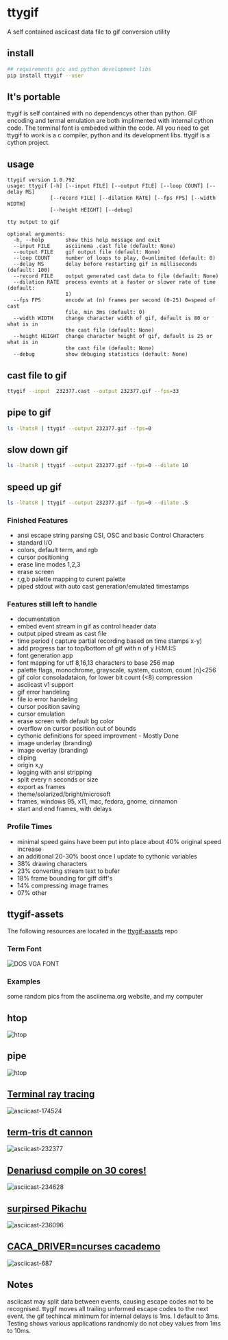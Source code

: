 # ttygif

A self contained asciicast data file to gif conversion utility

## install

```bash
## requirements gcc and python development libs
pip install ttygif --user
```

## It's portable

ttygif is self contained with no dependencys other than python. GIF encoding 
and termal emulation are both implimented with internal cython code. The 
terminal font is embeded within the code. All you need to get ttygif to work
is a c compiler, python and its development libs. ttygif is a cython project.

## usage

```
ttygif version 1.0.792
usage: ttygif [-h] [--input FILE] [--output FILE] [--loop COUNT] [--delay MS]
              [--record FILE] [--dilation RATE] [--fps FPS] [--width WIDTH]
              [--height HEIGHT] [--debug]

tty output to gif

optional arguments:
  -h, --help       show this help message and exit
  --input FILE     asciinema .cast file (default: None)
  --output FILE    gif output file (default: None)
  --loop COUNT     number of loops to play, 0=unlimited (default: 0)
  --delay MS       delay before restarting gif in milliseconds (default: 100)
  --record FILE    output generated cast data to file (default: None)
  --dilation RATE  process events at a faster or slower rate of time (default:
                   1)
  --fps FPS        encode at (n) frames per second (0-25) 0=speed of cast
                   file, min 3ms (default: 0)
  --width WIDTH    change character width of gif, default is 80 or what is in
                   the cast file (default: None)
  --height HEIGHT  change character height of gif, default is 25 or what is in
                   the cast file (default: None)
  --debug          show debuging statistics (default: None)
```

## cast file to gif

```bash
ttygif --input  232377.cast --output 232377.gif --fps=33
```

## pipe to gif

```bash
ls -lhatsR | ttygif --output 232377.gif --fps=0
```

## slow down gif

```bash
ls -lhatsR | ttygif --output 232377.gif --fps=0 --dilate 10
```

## speed up gif

```bash
ls -lhatsR | ttygif --output 232377.gif --fps=0 --dilate .5
```


### Finished Features

- ansi escape string parsing CSI, OSC and basic Control Characters
- standard I/O
- colors, default term, and rgb
- cursor positioning
- erase line modes 1,2,3
- erase screen
- r,g,b palette mapping to curent palette
- piped stdout with auto cast generation/emulated timestamps


### Features still left to handle

- documentation
- embed event stream in gif as control header data
- output piped stream as cast file
- time period ( capture partial recording based on time stamps x-y)
- add progress bar to top/bottom of gif with n of y H:M:I:S
- font generation app
- font mapping for utf 8,16,13 characters to base 256 map
- palette flags, monochrome,  grayscale, system, custom, count [n]<256
- gif color consoladataion, for lower bit count (<8) compression 
- asciicast v1 support
- gif error handeling
- file io error handeling
- cursor position saving
- cursor emulation
- erase screen with default bg color
- overflow on cursor position out of bounds
- cythonic definitions for speed improvment - Mostly Done
- image underlay (branding)
- image overlay (branding)
- cliping
- origin x,y
- logging with ansi stripping
- split every n seconds or size
- export as frames
- theme/solarized/bright/microsoft
- frames, windows 95, x11, mac, fedora, gnome, cinnamon
- start and end frames, with delays

### Profile Times

- minimal speed gains have been put into place about 40% original speed increase
- an additional 20-30% boost once I update to cythonic variables
- 38% drawing characters
- 23% converting stream text to bufer
- 18% frame bounding for giff diff's
- 14% compressing image frames
- 07% other


## ttygif-assets

The following resources are located in the [ttygif-assets](https://github.com/chris17453/ttygif-assets) repo

### Term Font

![DOS VGA FONT](https://raw.githubusercontent.com/chris17453/ttygif-assets/master/examples/src_gifs/VGA_8x19font.gif)

### Examples
some random pics from the asciinema.org website, and my computer

## htop
![htop](https://raw.githubusercontent.com/chris17453/ttygif-assets/master/examples/encode/test.gif)

## pipe
![htop](https://raw.githubusercontent.com/chris17453/ttygif-assets/master/examples/encode/pipe.gif)

## [Terminal ray tracing](https://asciinema.org/a/174524)
![asciicast-174524](https://raw.githubusercontent.com/chris17453/ttygif-assets/master/examples/encode/174524.gif)

## [term-tris dt cannon](https://asciinema.org/a/232377)
![asciicast-232377](https://raw.githubusercontent.com/chris17453/ttygif-assets/master/examples/encode/232377.gif)

## [Denariusd compile on 30 cores!](https://asciinema.org/a/234628)
![asciicast-234628](https://raw.githubusercontent.com/chris17453/ttygif-assets/master/examples/encode/234628.gif)

## [surpirsed Pikachu](https://asciinema.org/a/236096)
![asciicast-236096](https://raw.githubusercontent.com/chris17453/ttygif-assets/master/examples/encode/236096.gif)

## [CACA_DRIVER=ncurses cacademo](https://asciinema.org/a/687)
![asciicast-687](https://raw.githubusercontent.com/chris17453/ttygif-assets/master/examples/encode/687.gif)


## Notes

asciicast may split data between events, causing escape codes not to be recognised.
ttygif moves all trailing unformed escape codes to the next event.
the gif techincal minimum for internal delays is 1ms. I default to 3ms. Testing
shows various applications randnomly do not obey values from 1ms to  10ms.
